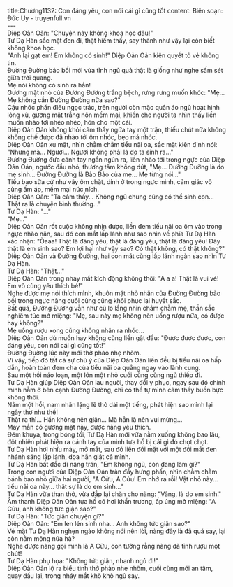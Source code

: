 title:Chương1132: Con đáng yêu, con nói cái gì cũng tốt
content:
Biên soạn: Đức Uy - truyenfull.vn<br>---<br>Diệp Oản Oản: "Chuyện này không khoa học đâu!"<br>Tư Dạ Hàn sắc mặt đen đi, thật hiếm thấy, say thành như vậy lại còn biết không khoa học.<br>"Anh lại gạt em! Em không có sinh!" Diệp Oản Oản kiên quyết tỏ vẻ không tin.<br>Đường Đường bảo bối mới vừa tỉnh ngủ quả thật là giống như nghe sấm sét giữa trời quang.<br>Mẹ nói không có sinh ra hắn!<br>Gương mặt nhỏ của Đường Đường trắng bệch, rưng rưng muốn khóc: "Mẹ... Mẹ không cần Đường Đường nữa sao?"<br>Cậu nhóc phấn điêu ngọc trác, trên người còn mặc quần áo ngủ hoạt hình lông xù, gương mặt trắng nõn mềm mại, khiến cho người ta nhìn thấy liền muốn nhào tới nhéo nhéo, hôn cho một cái.<br>Diệp Oản Oản không khỏi cảm thấy ngứa tay một trận, thiếu chút nữa không khống chế được đã nhào tới ôm nhóc, bẹo má nhóc.<br>Diệp Oản Oản xụ mặt, nhìn chằm chằm tiểu nãi oa, sắc mặt kiên định nói: "Nhưng mà... Ngươi... Ngươi không phải là do ta sinh ra..."<br>Đường Đường đưa cánh tay ngắn ngủn ra, liền nhào tới trong ngực của Diệp Oản Oản, ngước đầu nhỏ, thương tâm không dứt, "Mẹ... Đường Đường là do mẹ sinh... Đường Đường là Bảo Bảo của mẹ... Mẹ từng nói..."<br>Tiểu bao sữa cứ như vậy ôm chặt, dính ở trong ngực mình, cảm giác vô cùng ấm áp, mềm mại núc ních.<br>Diệp Oản Oản: "Ta cảm thấy... Không ngủ chung cũng có thể sinh con... Thật ra là chuyện bình thường..."<br>Tư Dạ Hàn: "..."<br>"Mẹ..."<br>Diệp Oản Oản rốt cuộc không nhịn được, liền đem tiểu nãi oa ôm vào trong ngực nhào nặn, sau đó con mắt lấp lánh như sao nhìn về phía Tư Dạ Hàn xác nhận: "Òaaa! Thật là đáng yêu, thật là đáng yêu, thật là đáng yêu! Đây thật là em sinh sao? Em lợi hại như vậy sao? Có thật không, có thật không?"<br>Diệp Oản Oản và Đường Đường, hai con mắt cùng lấp lánh ngàn sao nhìn Tư Dạ Hàn.<br>Tư Dạ Hàn: "Thật..."<br>Diệp Oản Oản trong nháy mắt kích động không thôi: "A a a! Thật là vui vẻ! Em vô cùng yêu thích bé!"<br>Nghe được mẹ nói thích mình, khuôn mặt nhỏ nhắn của Đường Đường bảo bối trong ngực nàng cuối cùng cũng khôi phục lại huyết sắc.<br>Bất quá, Đường Đường vẫn như cũ lo lắng nhìn chằm chằm mẹ, thần sắc nghiêm túc mở miệng: "Mẹ, sau này mẹ không nên uống rượu nữa, có được hay không?"<br>Mẹ uống rượu xong cũng không nhận ra nhóc...<br>Diệp Oản Oản dù muốn hay không cũng liền gật đầu: "Được được được, con đáng yêu, con nói cái gì cũng tốt!"<br>Đường Đường lúc này mới thở phào nhẹ nhõm.<br>Vì vậy, tiếp đó tất cả sự chú ý của Diệp Oản Oản liền đều bị tiểu nãi oa hấp dẫn, hoàn toàn đem cha của tiểu nãi oa quẳng ngay vào lãnh cung.<br>Sau một hồi náo loạn, một lớn một nhỏ cuối cùng cũng ngủ thiếp đi.<br>Tư Dạ Hàn giúp Diệp Oản Oản lau người, thay đổi y phục, ngay sau đó chính mình nằm ở bên cạnh Đường Đường, chỉ có thể tự mình cảm thấy buồn bực không thôi.<br>Nằm một hồi, nam nhân lặng lẽ thở dài một tiếng, phát hiện sao mình lại ngây thơ như thế!<br>Thật ra thì... Hắn không nên giận... Mà hẳn là nên vui mừng...<br>May mắn có gương mặt này, được nàng yêu thích.<br>Đêm khuya, trong bóng tối, Tư Dạ Hàn mới vừa nằm xuống không bao lâu, đột nhiên phát hiện ra cánh tay của mình tựa hồ bị cái gì đó chọt chọt.<br>Tư Dạ Hàn hơi nhíu mày, mở mắt, sau đó liền đối mặt với một đôi mắt đen nhánh sáng lấp lánh, dọa hắn giật cả mình.<br>Tư Dạ Hàn bất đắc dĩ nâng trán, "Em không ngủ, còn đang làm gì?"<br>Trong con ngươi của Diệp Oản Oản tràn đầy hưng phấn, nhìn chằm chằm bánh bao nhỏ giữa hai người, "A Cửu, A Cửu! Em nhớ ra rồi! Vật nhỏ này... tiểu nãi oa này... thật sự là do em sinh..."<br>Tư Dạ Hàn vừa than thở, vừa đắp lại chăn cho nàng: "Vâng, là do em sinh."<br>Âm thanh Diệp Oản Oản tựa hồ có hơi khẩn trương, ấp úng mở miệng: "A Cửu, anh không tức giận sao?"<br>Tư Dạ Hàn: "Tức giận chuyện gì?"<br>Diệp Oản Oản: "Em len lén sinh nha... Anh không tức giận sao?"<br>Vẻ mặt Tư Dạ Hàn nghẹn ngào không nói nên lời, nàng đây là đã quá say, lại còn nằm mộng nữa hả?<br>Nghe được nàng gọi mình là A Cửu, còn tưởng rằng nàng đã tỉnh rượu một chút!<br>Tư Dạ Hàn phụ họa: "Không tức giận, nhanh ngủ đi!"<br>Diệp Oản Oản lộ ra biểu tình thở phào nhẹ nhõm, cuối cùng mới an tâm, quay đầu lại, trong nháy mắt khò khò ngủ say.
